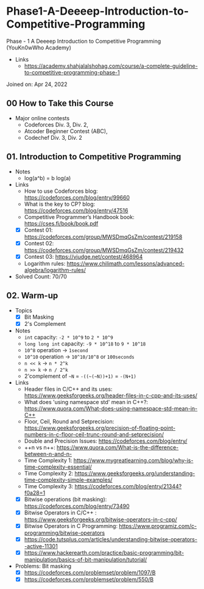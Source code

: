 # Phase1-A-Deeeep-Introduction-to-Competitive-Programming

Phase - 1 A Deeeep Introduction to Competitive Programming (YouKn0wWho Academy)

- Links
  - https://academy.shahjalalshohag.com/course/a-complete-guideline-to-competitive-programming-phase-1

Joined on: Apr 24, 2022

## 00 How to Take this Course

- Major online contests
  - Codeforces Div. 3, Div. 2,
  - Atcoder Beginner Contest (ABC),
  - Codechef Div. 3, Div. 2

## 01. Introduction to Competitive Programming

- Notes
  - log(a^b) = b log(a)
- Links
  - How to use Codeforces blog: https://codeforces.com/blog/entry/99660
  - What is the key to CP? blog: https://codeforces.com/blog/entry/47516
  - Competitive Programmer’s Handbook book: https://cses.fi/book/book.pdf
  - [x] Contest 01: https://codeforces.com/group/MWSDmqGsZm/contest/219158
  - [x] Contest 02: https://codeforces.com/group/MWSDmqGsZm/contest/219432
  - [x] Contest 03: https://vjudge.net/contest/468964
  - Logarithm rules: https://www.chilimath.com/lessons/advanced-algebra/logarithm-rules/
- Solved Count: 70/70

## 02. Warm-up

- Topics
  - [x] Bit Masking
  - [x] 2's Complement
- Notes
  - `int` capacity: `-2 * 10^9` to `2 * 10^9`
  - `long long int` capacity: `-9 * 10^18` to `9 * 10^18`
  - `10^8` operation -> `1second`
  - `10^10` operation -> `10^10/10^8` or `100seconds`
  - `n << k` -> `n * 2^k`
  - `n >> k` -> `n / 2^k`
  - 2'complement of `~N` = `-((~(~N))+1)` = `-(N+1)`
- Links
  - Header files in C/C++ and its uses: https://www.geeksforgeeks.org/header-files-in-c-cpp-and-its-uses/
  - What does 'using namespace std' mean in C++?: https://www.quora.com/What-does-using-namespace-std-mean-in-C++
  - Floor, Ceil, Round and Setprecision: https://www.geeksforgeeks.org/precision-of-floating-point-numbers-in-c-floor-ceil-trunc-round-and-setprecision/
  - Double and Precision Issues: https://codeforces.com/blog/entry/
  - ++n vs n++: https://www.quora.com/What-is-the-difference-between-n-and-n-
  - Time Complexity 1: https://www.mygreatlearning.com/blog/why-is-time-complexity-essential/
  - Time Complexity 2: https://www.geeksforgeeks.org/understanding-time-complexity-simple-examples/
  - Time Complexity 3: https://codeforces.com/blog/entry/21344?f0a28=1
  - [x] Bitwise operations (bit masking): https://codeforces.com/blog/entry/73490
  - [x] Bitwise Operators in C/C++ : https://www.geeksforgeeks.org/bitwise-operators-in-c-cpp/
  - [x] Bitwise Operators in C Programming: https://www.programiz.com/c-programming/bitwise-operators
  - [x] https://code.tutsplus.com/articles/understanding-bitwise-operators--active-11301
  - [x] https://www.hackerearth.com/practice/basic-programming/bit-manipulation/basics-of-bit-manipulation/tutorial/
- Problems: Bit masking
  - [x] https://codeforces.com/problemset/problem/1097/B
  - [x] https://codeforces.com/problemset/problem/550/B

